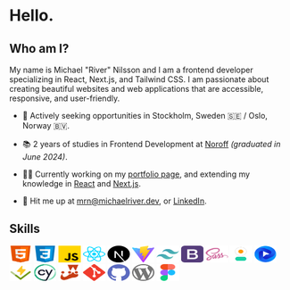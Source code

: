 # Hello.

## Who am I?

My name is Michael "River" Nilsson and I am a frontend developer specializing in React, Next.js, and Tailwind CSS.
I am passionate about creating beautiful websites and web applications that are accessible, responsive, and user-friendly.

- 📍 Actively seeking opportunities in Stockholm, Sweden 🇸🇪 / Oslo, Norway 🇧🇻.
- 📚 2 years of studies in Frontend Development at [Noroff](https://www.noroff.no) _(graduated in June 2024)_.

- 👨‍💻 Currently working on my [portfolio page](https://michaelriver.dev), and extending my knowledge in [React](https://react.dev/) and [Next.js](https://nextjs.org/).
- 📮 Hit me up at [mrn@michaelriver.dev](mailto:mrn@michaelriver.dev), or [LinkedIn](https://www.linkedin.com/in/michaelrivernilsson).

## Skills

<a href="https://developer.mozilla.org/en-US/docs/Web/HTML" target="_blank"><img src="images/html.svg" alt="HTML" height="30" width="40"></a> <a href="https://developer.mozilla.org/en-US/docs/Web/CSS" target="_blank"><img src="images/css.svg" alt="CSS" height="30" width="40"></a> <a href="https://developer.mozilla.org/en-US/docs/Web/JavaScript" target="_blank"><img src="images/javascript.svg" height="30" width="40"></a> <a href="https://react.dev/" target="_blank"><img src="/images/reactjs.svg" alt="react" height="30" width="40"></a> <a href="https://nextjs.org"><img src="images/nextjs.svg" height="30" width="40"></a> <a href="https://vitejs.dev/" target="_blank"><img src="/images/vite.svg" alt="vite" height="30" width="40"></a> <a href="https://tailwindcss.com/" target="_blank"><img src="/images/tailwind.svg" alt="tailwindcss" height="30" width="40"></a> <a href="https://getbootstrap.com/" target="_blank"><img src="/images/bootstrap.svg" alt="bootstrap" height="30" width="40"></a> <a href="https://sass-lang.com//" target="_blank"><img src="/images/sass.svg" alt="sass" height="30" width="40"></a> <a href="https://daisyui.com/" target="_blank"><img src="/images/daisyui.svg" alt="daisyui" height="30" width="40"></a> <a href="https://flowbite.com/" target="_blank"><img src="/images/flowbite.svg" alt="flowbite" height="30" width="40"></a> <a href="https://vitest.dev/" target="_blank"><img src="/images/vitest.svg" alt="vitest" height="30" width="40"></a> <a href="https://cypress.io/" target="_blank"><img src="/images/cypress2.svg" alt="cypress" height="30" width="40"></a> <a href="https://jestjs.io/" target="_blank"><img src="/images/jest.svg" alt="jest" height="30" width="40"></a> <a href="https://git-scm.com/" target="_blank"><img src="/images/git.svg" alt="git" height="30" width="40"></a> <a href="https://github.com" target="_blank"><img src="/images/github.svg" alt="github" height="30" width="40"></a> <a href="https://wordpress.org" target="_blank"><img src="/images/wordpress.svg" alt="wordpress" height="30" width="40"></a> <a href="https://figma.com" target="_blank"><img src="/images/figma.svg" alt="figma" height="30" width="40"></a>
